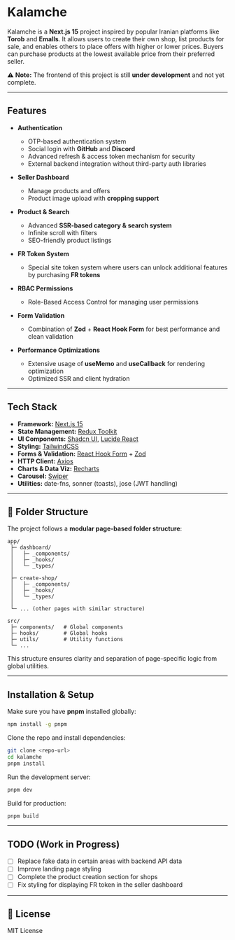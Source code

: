 # Kalamche

Kalamche is a **Next.js 15** project inspired by popular Iranian platforms like **Torob** and **Emalls**. It allows users to create their own shop, list products for sale, and enables others to place offers with higher or lower prices. Buyers can purchase products at the lowest available price from their preferred seller.

⚠️ **Note:** The frontend of this project is still **under development** and not yet complete.

---

## Features

* **Authentication**

  * OTP-based authentication system
  * Social login with **GitHub** and **Discord**
  * Advanced refresh & access token mechanism for security
  * External backend integration without third-party auth libraries

* **Seller Dashboard**

  * Manage products and offers
  * Product image upload with **cropping support**

* **Product & Search**

  * Advanced **SSR-based category & search system**
  * Infinite scroll with filters
  * SEO-friendly product listings

* **FR Token System**

  * Special site token system where users can unlock additional features by purchasing **FR tokens**

* **RBAC Permissions**

  * Role-Based Access Control for managing user permissions

* **Form Validation**

  * Combination of **Zod** + **React Hook Form** for best performance and clean validation

* **Performance Optimizations**

  * Extensive usage of **useMemo** and **useCallback** for rendering optimization
  * Optimized SSR and client hydration

---

## Tech Stack

* **Framework:** [Next.js 15](https://nextjs.org/)
* **State Management:** [Redux Toolkit](https://redux-toolkit.js.org/)
* **UI Components:** [Shadcn UI](https://ui.shadcn.com/), [Lucide React](https://lucide.dev/)
* **Styling:** [TailwindCSS](https://tailwindcss.com/)
* **Forms & Validation:** [React Hook Form](https://react-hook-form.com/) + [Zod](https://zod.dev/)
* **HTTP Client:** [Axios](https://axios-http.com/)
* **Charts & Data Viz:** [Recharts](https://recharts.org/)
* **Carousel:** [Swiper](https://swiperjs.com/)
* **Utilities:** date-fns, sonner (toasts), jose (JWT handling)

---

## 📂 Folder Structure

The project follows a **modular page-based folder structure**:

```
app/
 ├─ dashboard/
 │   ├─ _components/
 │   ├─ _hooks/
 │   └─ _types/
 │
 ├─ create-shop/
 │   ├─ _components/
 │   ├─ _hooks/
 │   └─ _types/
 │
 └─ ... (other pages with similar structure)

src/
 ├─ components/   # Global components
 ├─ hooks/        # Global hooks
 ├─ utils/        # Utility functions
 └─ ...
```

This structure ensures clarity and separation of page-specific logic from global utilities.

---

## Installation & Setup

Make sure you have **pnpm** installed globally:

```bash
npm install -g pnpm
```

Clone the repo and install dependencies:

```bash
git clone <repo-url>
cd kalamche
pnpm install
```

Run the development server:

```bash
pnpm dev
```

Build for production:

```bash
pnpm build
```

---

## TODO (Work in Progress)

* [ ] Replace fake data in certain areas with backend API data
* [ ] Improve landing page styling
* [ ] Complete the product creation section for shops
* [ ] Fix styling for displaying FR token in the seller dashboard

---

## 📜 License

MIT License

